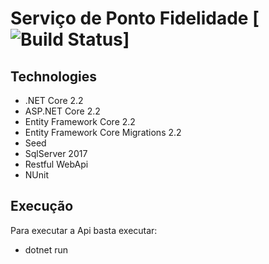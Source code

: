 # Serviço de Ponto Fidelidade [![Build Status](https://travis-ci.org/vittoriazago/pontofidelidadeservice.svg?branch=master)]


## Technologies
* .NET Core 2.2
* ASP.NET Core 2.2
* Entity Framework Core 2.2
* Entity Framework Core Migrations 2.2
* Seed
* SqlServer 2017
* Restful WebApi
* NUnit

## Execução

Para executar a Api basta executar:
* dotnet run
